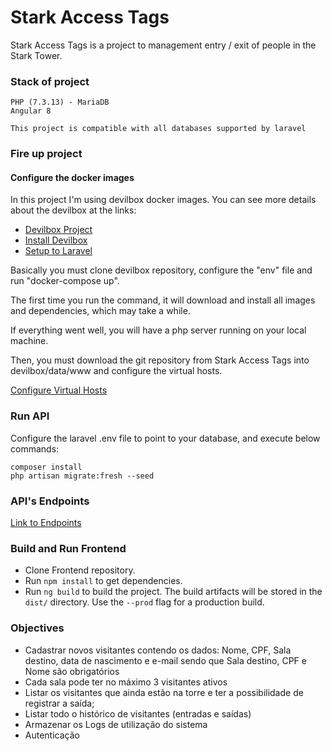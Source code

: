 # Stark Access Tags

Stark Access Tags is a project to management  entry / exit of people in the Stark Tower.

### Stack of project

```
PHP (7.3.13) - MariaDB 
Angular 8

This project is compatible with all databases supported by laravel
```


    
### Fire up project

#### Configure the docker images

In this project I'm using  devilbox docker images. You can see more details about the devilbox at the links:

* [Devilbox Project](http://devilbox.org/)
* [Install Devilbox](https://devilbox.readthedocs.io/en/latest/getting-started/install-the-devilbox.html)
* [Setup to Laravel](https://devilbox.readthedocs.io/en/latest/examples/setup-laravel.html)

Basically you must clone devilbox repository, configure the "env" file and run "docker-compose up".

The first time you run the command, it will download and install all images and dependencies, which may take a while.

If everything went well, you will have a php server running on your local machine.

Then, you must download the git repository from Stark Access Tags into devilbox/data/www and configure the virtual hosts.

[Configure Virtual Hosts](https://devilbox.readthedocs.io/en/latest/examples/setup-laravel.html#create-new-vhost-directory)

### Run API
Configure the laravel .env file to point to your database, and execute below commands:

``` console
composer install
php artisan migrate:fresh --seed
```
### API's Endpoints

[Link to Endpoints](https://documenter.getpostman.com/view/1470157/SWT5gzuE)



### Build and Run Frontend

* Clone Frontend repository.
* Run `npm install` to get dependencies.
* Run `ng build` to build the project. The build artifacts will be stored in the `dist/` directory. Use the `--prod` flag for a production build.



### Objectives

* Cadastrar novos visitantes contendo os dados: Nome, CPF, Sala destino, data de nascimento e e-mail sendo que Sala destino, CPF e Nome são obrigatórios
* Cada sala pode ter no máximo 3 visitantes ativos
* Listar os visitantes que ainda estão na torre e ter a possibilidade de registrar a saída;
* Listar todo o histórico de visitantes (entradas e saídas)
* Armazenar os Logs de utilização do sistema
* Autenticação


